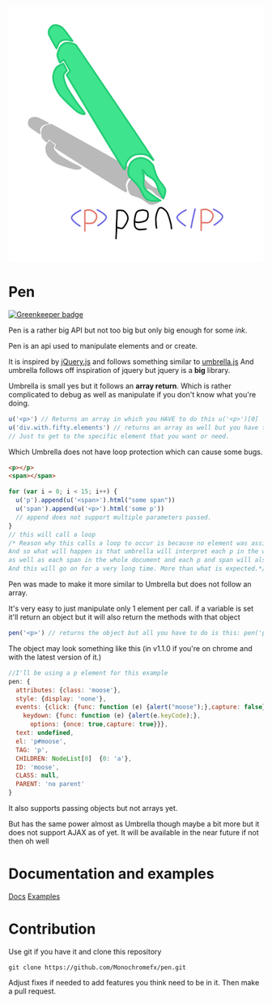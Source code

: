 ![pen](pen.logo.png)

# Pen

[![Greenkeeper badge](https://badges.greenkeeper.io/Monochromefx/pen.svg)](https://greenkeeper.io/)

Pen is a rather big API but not too big but only big enough for some *ink*.

Pen is an api used to manipulate elements and or create.

It is inspired by [jQuery.js](https://jquery.com/) and follows something similar to [umbrella.js](https://umbrellajs.com/)
And umbrella follows off inspiration of jquery but jquery is a **big** library.

Umbrella is small yes but it follows an **array return**.
Which is rather complicated to debug as well as manipulate if you don't know what you're doing.
```js
u('<p>') // Returns an array in which you HAVE to do this u('<p>')[0]
u('div.with.fifty.elements') // returns an array as well but you have to cycle through each element.
// Just to get to the specific element that you want or need.
```


Which Umbrella does not have loop protection which can cause some bugs.
```html
<p></p>
<span></span>
```
```js
for (var i = 0; i < 15; i++) {
  u('p').append(u('<span>').html("some span"))
  u('span').append(u('<p>').html('some p'))
  // append does not support multiple parameters passed.
}
// this will call a loop
/* Reason why this calls a loop to occur is because no element was assigned a specific class or id or attribute
And so what will happen is that umbrella will interpret each p in the whole document
as well as each span in the whole document and each p and span will also have a p and span inside of those elements
And this will go on for a very long time. More than what is expected.*/
```

Pen was made to make it more similar to Umbrella but does not follow an array.

It's very easy to just manipulate only 1 element per call.
if a variable is set it'll return an object but it will also return the methods with that object
```js
pen('<p>') // returns the object but all you have to do is this: pen('p').el or pen('p').element or not event that if you want to keep the methods
```
The object may look something like this (in v1.1.0 if you're on chrome
and with the latest version of it.)
```js
//I'll be using a p element for this example
pen: {
  attributes: {class: 'moose'},
  style: {display: 'none'},
  events: {click: {func: function (e) {alert("moose");},capture: false},
    keydown: {func: function (e) {alert(e.keyCode);},
      options: {once: true,capture: true}}},
  text: undefined,
  el: 'p#moose',
  TAG: 'p',
  CHILDREN: NodeList[0]  {0: 'a'},
  ID: 'moose',
  CLASS: null,
  PARENT: 'no parent'
}
```

It also supports passing objects but not arrays yet.

But has the same power almost as Umbrella though maybe a bit more but it does not support AJAX as of yet.
It will be available in the near future if not then oh well

# Documentation and examples
[Docs](docs)
[Examples](examples)

# Contribution

Use git if you have it and clone this repository
```batch
git clone https://github.com/Monochromefx/pen.git
```
Adjust fixes if needed to add features you think need to be in it.
Then make a pull request.
